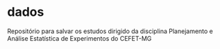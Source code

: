# dados
Repositório para salvar os estudos dirigido da disciplina Planejamento e Análise Estatística de Experimentos do CEFET-MG

